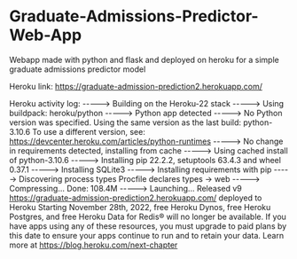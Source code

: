 # Graduate-Admissions-Predictor-Web-App
Webapp made with python and flask and deployed on heroku for a simple graduate admissions predictor model

Heroku link: https://graduate-admission-prediction2.herokuapp.com/

Heroku activity log:
-----> Building on the Heroku-22 stack
-----> Using buildpack: heroku/python
-----> Python app detected
-----> No Python version was specified. Using the same version as the last build: python-3.10.6
       To use a different version, see: https://devcenter.heroku.com/articles/python-runtimes
-----> No change in requirements detected, installing from cache
-----> Using cached install of python-3.10.6
-----> Installing pip 22.2.2, setuptools 63.4.3 and wheel 0.37.1
-----> Installing SQLite3
-----> Installing requirements with pip
-----> Discovering process types
       Procfile declares types -> web
-----> Compressing...
       Done: 108.4M
-----> Launching...
       Released v9
       https://graduate-admission-prediction2.herokuapp.com/ deployed to Heroku
Starting November 28th, 2022, free Heroku Dynos, free Heroku Postgres, and free Heroku Data for Redis® will no longer be available.
If you have apps using any of these resources, you must upgrade to paid plans by this date to ensure your apps continue to run and to retain your data. Learn more at https://blog.heroku.com/next-chapter
